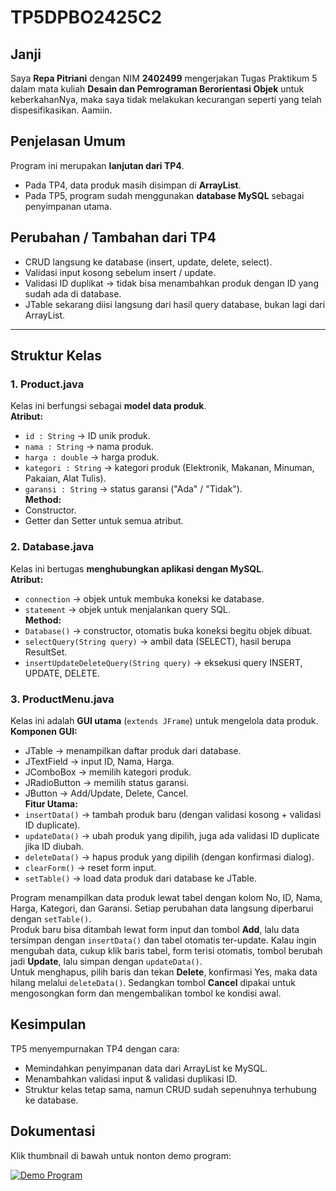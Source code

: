 # TP5DPBO2425C2

## Janji  
Saya **Repa Pitriani** dengan NIM **2402499** mengerjakan Tugas Praktikum 5 dalam mata kuliah **Desain dan Pemrograman Berorientasi Objek** untuk keberkahanNya, maka saya tidak melakukan kecurangan seperti yang telah dispesifikasikan. Aamiin.  

## Penjelasan Umum  
Program ini merupakan **lanjutan dari TP4**.  
- Pada TP4, data produk masih disimpan di **ArrayList**.  
- Pada TP5, program sudah menggunakan **database MySQL** sebagai penyimpanan utama.  

## Perubahan / Tambahan dari TP4  
- CRUD langsung ke database (insert, update, delete, select).  
- Validasi input kosong sebelum insert / update.  
- Validasi ID duplikat → tidak bisa menambahkan produk dengan ID yang sudah ada di database.  
- JTable sekarang diisi langsung dari hasil query database, bukan lagi dari ArrayList.  

---

## Struktur Kelas  

### 1. Product.java  
Kelas ini berfungsi sebagai **model data produk**.  
**Atribut:**  
- `id : String` → ID unik produk.  
- `nama : String` → nama produk.  
- `harga : double` → harga produk.  
- `kategori : String` → kategori produk (Elektronik, Makanan, Minuman, Pakaian, Alat Tulis).  
- `garansi : String` → status garansi ("Ada" / "Tidak").  
**Method:**  
- Constructor.  
- Getter dan Setter untuk semua atribut.  

### 2. Database.java  
Kelas ini bertugas **menghubungkan aplikasi dengan MySQL**.  
**Atribut:**  
- `connection` → objek untuk membuka koneksi ke database.  
- `statement` → objek untuk menjalankan query SQL.  
**Method:**  
- `Database()` → constructor, otomatis buka koneksi begitu objek dibuat.  
- `selectQuery(String query)` → ambil data (SELECT), hasil berupa ResultSet.  
- `insertUpdateDeleteQuery(String query)` → eksekusi query INSERT, UPDATE, DELETE.  

### 3. ProductMenu.java  
Kelas ini adalah **GUI utama** (`extends JFrame`) untuk mengelola data produk.  
**Komponen GUI:**  
- JTable → menampilkan daftar produk dari database.  
- JTextField → input ID, Nama, Harga.  
- JComboBox → memilih kategori produk.  
- JRadioButton → memilih status garansi.  
- JButton → Add/Update, Delete, Cancel.  
**Fitur Utama:**  
- `insertData()` → tambah produk baru (dengan validasi kosong + validasi ID duplicate).  
- `updateData()` → ubah produk yang dipilih, juga ada validasi ID duplicate jika ID diubah.  
- `deleteData()` → hapus produk yang dipilih (dengan konfirmasi dialog).  
- `clearForm()` → reset form input.  
- `setTable()` → load data produk dari database ke JTable.  

Program menampilkan data produk lewat tabel dengan kolom No, ID, Nama, Harga, Kategori, dan Garansi. Setiap perubahan data langsung diperbarui dengan `setTable()`.  
Produk baru bisa ditambah lewat form input dan tombol **Add**, lalu data tersimpan dengan `insertData()` dan tabel otomatis ter-update. Kalau ingin mengubah data, cukup klik baris tabel, form terisi otomatis, tombol berubah jadi **Update**, lalu simpan dengan `updateData()`.  
Untuk menghapus, pilih baris dan tekan **Delete**, konfirmasi Yes, maka data hilang melalui `deleteData()`. Sedangkan tombol **Cancel** dipakai untuk mengosongkan form dan mengembalikan tombol ke kondisi awal.  

## Kesimpulan  
TP5 menyempurnakan TP4 dengan cara:  
- Memindahkan penyimpanan data dari ArrayList ke MySQL.  
- Menambahkan validasi input & validasi duplikasi ID.  
- Struktur kelas tetap sama, namun CRUD sudah sepenuhnya terhubung ke database. 

## Dokumentasi

Klik thumbnail di bawah untuk nonton demo program:  

[![Demo Program](https://img.youtube.com/vi/0YjALvHvVS8/0.jpg)](https://youtu.be/0YjALvHvVS8)


